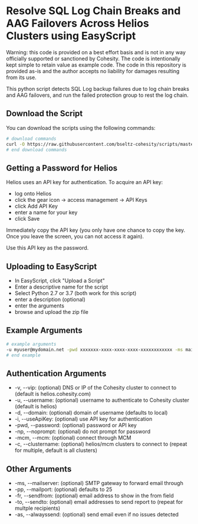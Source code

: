 # Resolve SQL Log Chain Breaks and AAG Failovers Across Helios Clusters using EasyScript

Warning: this code is provided on a best effort basis and is not in any way officially supported or sanctioned by Cohesity. The code is intentionally kept simple to retain value as example code. The code in this repository is provided as-is and the author accepts no liability for damages resulting from its use.

This python script detects SQL Log backup failures due to log chain breaks and AAG failovers, and run the failed protection group to rest the log chain.

## Download the Script

You can download the scripts using the following commands:

```bash
# download commands
curl -O https://raw.githubusercontent.com/bseltz-cohesity/scripts/master/easyScript/heliosAagMonitor/heliosAagMonitor.zip
# end download commands
```

## Getting a Password for Helios

Helios uses an API key for authentication. To acquire an API key:

* log onto Helios
* click the gear icon -> access management -> API Keys
* click Add API Key
* enter a name for your key
* click Save

Immediately copy the API key (you only have one chance to copy the key. Once you leave the screen, you can not access it again).

Use this API key as the password.

## Uploading to EasyScript

* In EasyScript, click "Upload a Script"
* Enter a descriptive name for the script
* Select Python 2.7 or 3.7 (both work for this script)
* enter a description (optional)
* enter the arguments
* browse and upload the zip file

## Example Arguments

```bash
# example arguments
-u myuser@mydomain.net -pwd xxxxxxx-xxxx-xxxx-xxxx-xxxxxxxxxxxx -ms mail.mydomain.net -to myuser@mydomain.net -fr helios@mydomain.net
# end example
```

## Authentication Arguments

* -v, --vip: (optional) DNS or IP of the Cohesity cluster to connect to (default is helios.cohesity.com)
* -u, --username: (optional) username to authenticate to Cohesity cluster (default is helios)
* -d, --domain: (optional) domain of username (defaults to local)
* -i, --useApiKey: (optional) use API key for authentication
* -pwd, --password: (optional) password or API key
* -np, --noprompt: (optional) do not prompt for password
* -mcm, --mcm: (optional) connect through MCM
* -c, --clustername: (optional) helios/mcm clusters to connect to (repeat for multiple, default is all clusters)

## Other Arguments

* -ms, --mailserver: (optional) SMTP gateway to forward email through
* -pp, --mailport: (optional) defaults to 25
* -fr, --sendfrom: (optional) email address to show in the from field
* -to, --sendto: (optional) email addresses to send report to (repeat for multple recipients)
* -as, --alwayssend: (optional) send email even if no issues detected
